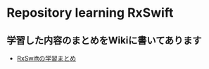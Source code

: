 # Repository learning RxSwift

## 学習した内容のまとめをWikiに書いてあります
- [RxSwiftの学習まとめ](https://github.com/tomu28/Learning_RxSwift/wiki/RxSwift%E3%81%AE%E5%AD%A6%E7%BF%92%E3%81%BE%E3%81%A8%E3%82%81)
